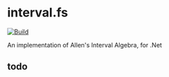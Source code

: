 # interval.fs

[![Build](https://github.com/mtrsk/interval.fs/actions/workflows/build.yml/badge.svg)](https://github.com/mtrsk/interval.fs/actions/workflows/build.yml)

An implementation of Allen's Interval Algebra, for .Net

## todo
